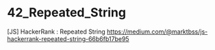 # 42_Repeated_String
[JS] HackerRank : Repeated String
https://medium.com/@marktbss/js-hackerrank-repeated-string-66b6fb17be95
